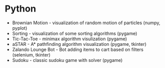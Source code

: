 # Python

- Brownian Motion - visualization of random motion of particles (numpy, pyplot)
- Sorting - visualization of some sorting algorithms (pygame)
- Tic-Tac-Toe - minimax algorithm visulization (pygame)
- aSTAR - A* pathfinding algorithm visualization (pygame, tkinter)
- Zalando Lounge Bot - Bot adding items to cart based on filters (selenium, tkinter)
- Sudoku - classic sudoku game with solver (pygame)
